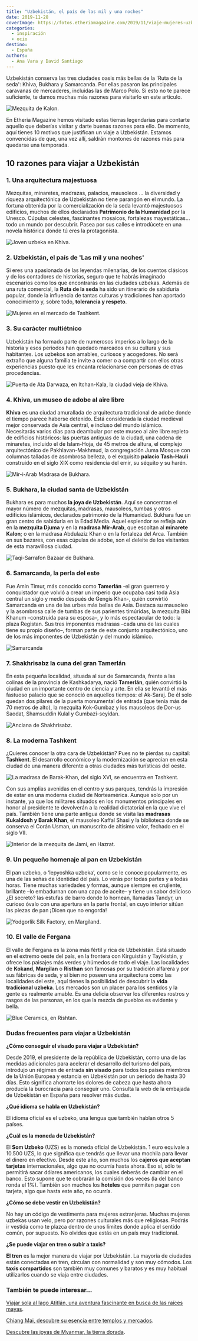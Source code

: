 ```yaml
---
title: "Uzbekistán, el país de las mil y una noches"
date: 2019-11-28
coverImage: https://fotos.etheriamagazine.com/2019/11/viaje-mujeres-uzbekistan-bukhara.jpg
categories: 
  - inspiración
  - ocio
destino: 
  - España
authors: 
  - Ana Vara y David Santiago
---
```


Uzbekistán conserva las tres ciudades oasis más bellas de la 'Ruta de la seda': Khiva, 
Bukhara y Samarcanda. Por ellas pasaron las principales caravanas de mercaderes, 
incluidas las de Marco Polo. Si esto no te parece suficiente, te damos muchas más 
razones para visitarlo en este artículo. 

![Mezquita de Kalon.](https://fotos.etheriamagazine.com/2019/11/viaje-mujeres-uzbekistan-bukhara.jpg "Mezquita de Kalon. © David Santiago.")

En Etheria Magazine hemos visitado estas tierras legendarias para contarte aquello que 
deberías visitar y darte buenas razones para ello. De momento, aquí tienes 10 motivos 
que justifican un viaje a Uzbekistán. Estamos convencidas de que, una vez allí, saldrán 
montones de razones más para quedarse una temporada. 

## 10 razones para viajar a Uzbekistán

### 1\. Una arquitectura majestuosa

Mezquitas, minaretes, madrazas, palacios, mausoleos … la diversidad y riqueza 
arquitectónica de Uzbekistán no tiene parangón en el mundo. La fortuna obtenida por la 
comercialización de la seda levantó majestuosos edificios, muchos de ellos declarados 
**Patrimonio de la Humanidad** por la Unesco. Cúpulas celestes, fascinantes mosaicos, 
fortalezas mayestáticas… todo un mundo por descubrir. Pasea por sus calles e introdúcete 
en una novela histórica donde tú eres la protagonista. 

![Joven uzbeka en Khiva.](https://fotos.etheriamagazine.com/2019/11/viaje-mujeres-khiva.jpg "Joven uzbeka en Khiva. ©D.S.")

### 2\. Uzbekistán, el país de 'Las mil y una noches'

Si eres una apasionada de las leyendas milenarias, de los cuentos clásicos y de los 
contadores de historias, seguro que te habrás imaginado escenarios como los que 
encontrarás en las ciudades uzbekas. Además de una ruta comercial, la **Ruta de la 
seda** ha sido un itinerario de sabiduría popular, donde la influencia de tantas 
culturas y tradiciones han aportado conocimiento y, sobre todo, **tolerancia y 
respeto**. 

![Mujeres en el mercado de Tashkent.](https://fotos.etheriamagazine.com/2019/11/viaje-mujeres-uzbekistan-tashkent-risas.jpg "Mujeres en el mercado de Tashkent. ©D.S.")

### 3\. Su carácter multiétnico

Uzbekistán ha formado parte de numerosos imperios a lo largo de la historia y esos 
periodos han quedado marcados en su cultura y sus habitantes. Los uzbekos son amables, 
curiosos y acogedores. No será extraño que alguna familia te invite a comer o a 
compartir con ellos otras experiencias puesto que les encanta relacionarse con personas 
de otras procedencias. 

![Puerta de Ata Darwaza, en Itchan-Kala, la ciudad vieja de Khiva.](https://fotos.etheriamagazine.com/2019/11/uzbekistan-viaje-khiva.jpg "Puerta de Ata Darwaza, en Itchan-Kala, la ciudad vieja de Khiva. © D.S.")

### 4\. Khiva, un museo de adobe al aire libre

**Khiva** es una ciudad amurallada de arquitectura tradicional de adobe donde el tiempo 
parece haberse detenido. Está considerada la ciudad medieval mejor conservada de Asia 
central, e incluso del mundo islámico. Necesitarás varios días para deambular por este 
museo al aire libre repleto de edificios históricos: las puertas antiguas de la ciudad, 
una cadena de minaretes, incluido el de Islam-Hoja, de 45 metros de altura, el complejo 
arquitectónico de Pakhlavan-Makhmud, la congregación Juma Mosque con columnas talladas 
de asombrosa belleza, o el exquisito **palacio Tash-Hauli** construido en el siglo XIX 
como residencia del emir, su séquito y su harén. 

![Mir-i-Arab Madrasa de Bukhara.](https://fotos.etheriamagazine.com/2019/11/viaje-mujeres-uzbekistan-bukhara-1.jpg "Mir-i-Arab Madrasa de Bukhara. ©D.S.")

### 5\. Bukhara, la ciudad santa de Uzbekistán

Bukhara es para muchos **la joya de Uzbekistán**. Aquí se concentran el mayor número de 
mezquitas, madrasas, mausoleos, tumbas y otros edificios islámicos, declarados 
patrimonio de la Humanidad. Bukhara fue un gran centro de sabidurí­a en la Edad Media. 
Aquel esplendor se refleja aún en la **mezquita Djuma** y en la **madrasa Mir-Arab**, 
que escoltan al **minarete Kalon**; o en la madrasa Abdulaziz Khan o en la fortaleza del 
Arca. También en sus bazares, con esas cúpulas de adobe, son el deleite de los 
visitantes de esta maravillosa ciudad. 

![Taqi-Sarrafon Bazaar de Bukhara.](https://fotos.etheriamagazine.com/2019/11/viaje-bukhara.jpg "Taqi-Sarrafon Bazaar de Bukhara. ©D.S.")

### 6\. Samarcanda, la perla del este

Fue Amin Timur, más conocido como **Tamerlán** -el gran guerrero y conquistador que 
volvió a crear un imperio que ocupaba casi toda Asia central un siglo y medio después de 
Gengis Khan-, quién convirtió Samarcanda en una de las urbes más bellas de Asia. Destaca 
su mausoleo y la asombrosa calle de tumbas de sus parientes timúridas, la mezquita Bibi 
Khanum –construida para su esposa–, y lo más espectacular de todo: la plaza Registan. 
Sus tres imponentes madrasas –cada una de las cuales tiene su propio diseño–, forman 
parte de este conjunto arquitectónico, uno de los más imponentes de Uzbekistán y del 
mundo islámico. 

![Samarcanda](https://fotos.etheriamagazine.com/2019/11/uzbekistan-viaje-samarkanda.jpg "Samarcanda. ©D.S.")

### 7\. Shakhrisabz la cuna del gran Tamerlán

En esta pequeña localidad, situada al sur de Samarcanda, frente a las colinas de la 
provincia de Kashkadarya, nació **Tamerlán**, quién convirtió la ciudad en un importante 
centro de ciencia y arte. En ella se levantó el más fastuoso palacio que se conoció en 
aquellos tiempos: el Ak-Saraj. De él solo quedan dos pilares de la puerta monumental de 
entrada (que tení­a más de 70 metros de alto), la mezquita Kok-Gumbaz y los mausoleos de 
Dor-us Saodat, Shamsuddin Kulal y Gumbazi-seyidan. 

![Anciana de Shakhrisabz.](https://fotos.etheriamagazine.com/2019/11/mujer-viaje-Shakhrisabz.jpg "Anciana de Shakhrisabz. ©D.S.")

### 8\. La moderna Tashkent

¿Quieres conocer la otra cara de Uzbekistán? Pues no te pierdas su capital: 
**Tashkent**. El desarrollo económico y la modernización se aprecian en esta ciudad de 
una manera diferente a otras ciudades más turísticas del oeste. 

![La madrasa de Barak-Khan, del siglo XVI, se encuentra en Tashkent.](https://fotos.etheriamagazine.com/2019/11/viaje-mujeres-uzbekistan-tashkent.jpg "La madrasa de Barak-Khan, del siglo XVI, se encuentra en Tashkent. © D.S.")

Con sus amplias avenidas en el centro y sus parques, tendrás la impresión de estar en 
una moderna ciudad de Norteamérica. Aunque solo por un instante, ya que los militares 
situados en los monumentos principales en honor al presidente te devolverán a la 
realidad dictatorial en la que vive el país. También tiene una parte antigua donde se 
visita las **madrasas Kukaldosh y Barak Khan**, el mausoleo Kaffal Shasi y la biblioteca 
donde se conserva el Corán Usman, un manuscrito de altí­simo valor, fechado en el siglo 
VII. 

![Interior de la mezquita de Jami, en Hazrat.](https://fotos.etheriamagazine.com/2019/11/mujeres-bailando-tashkent.jpg "Interior de la mezquita de Jami, en Hazrat. ©D.S.")

### 9\. Un pequeño homenaje al pan en Uzbekistán

El pan uzbeko, o ‘lepyoshka uzbeka’, como se le conoce popularmente, es una de las señas 
de identidad del país. Lo verás por todas partes y a todas horas. Tiene muchas 
variedades y formas, aunque siempre es crujiente, brillante –lo embadurnan con una capa 
de aceite– y tiene un sabor delicioso ¿El secreto? las estufas de barro donde lo 
hornean, llamadas Tandyr, un curioso óvalo con una apertura en la parte frontal, en cuyo 
interior sitúan las piezas de pan ¡Dicen que no engorda! 

![Yodgorlik Silk Factory, en Margiland.](https://fotos.etheriamagazine.com/2019/11/uzbekistan-artesania-margiland.jpg "Yodgorlik Silk Factory, en Margiland. ©D.S.")

### 10\. El valle de Fergana

El valle de Fergana es la zona más fértil y rica de Uzbekistán. Está situado en el 
extremo oeste del paí­s, en la frontera con Kirguistán y Tayikistán, y ofrece los 
paisajes más verdes y húmedos de todo el viaje. Las localidades de **Kokand**, 
**Margilan** o **Risthan** son famosas por su tradición alfarera y por sus fábricas de 
seda, y si bien no poseen una arquitectura como las localidades del este, aquí tienes la 
posibilidad de descubrir la **vida tradicional uzbeka**. Los mercados son un placer para 
los sentidos y la gente es realmente amable. Es una delicia observar los diferentes 
rostros y rasgos de las personas, en los que la mezcla de pueblos es evidente y bella. 

![Blue Ceramics, en Rishtan.](https://fotos.etheriamagazine.com/2019/11/uzbekistan-kokando.jpg "Blue Ceramics, en Rishtan. © D.S.")

### Dudas frecuentes para viajar a Uzbekistán

**¿Cómo conseguir el visado para viajar a Uzbekistán?** 

Desde 2019, el presidente de la república de Uzbekistán, como una de las medidas 
adicionales para acelerar el desarrollo del turismo del país, introdujo un régimen de 
entrada **sin visado** para todos los países miembros de la Unión Europea y estancia en 
Uzbekistán por un periodo de hasta 30 días. Esto significa ahorrarte los dolores de 
cabeza que hasta ahora producía la burocracia para conseguir uno. Consulta la web de la 
embajada de Uzbekistán en España para resolver más dudas. 

**¿Qué idioma se habla en Uzbekistán?** 

El idioma oficial es el uzbeko, una lengua que también hablan otros 5 países. 

**¿Cuál es la moneda de Uzbekistán?** 

El **Som Uzbeko** (UZS) es la moneda oficial de Uzbekistán. 1 euro equivale a 10.500 
UZS, lo que significa que tendrás que llevar una mochila para llevar el dinero en 
efectivo. Desde este año, son muchos los **cajeros que aceptan tarjetas** 
internacionales, algo que no ocurría hasta ahora. Eso sí, sólo te permitirá sacar 
dólares americanos, los cuales deberás de cambiar en el banco. Esto supone que te 
cobrarán la comisión dos veces (la del banco ronda el 1%). También son muchos los 
**hoteles** que permiten pagar con tarjeta, algo que hasta este año, no ocurría. 

**¿Cómo se debe vestir en Uzbekistán?** 

No hay un código de vestimenta para mujeres extranjeras. Muchas mujeres uzbekas usan 
velo, pero por razones culturales más que religiosas. Podrás ir vestida como te plazca 
dentro de unos límites donde aplica el sentido común, por supuesto. No olvides que estás 
en un país muy tradicional. 

**¿Se puede viajar en tren o subir a taxis?** 

**El tren** es la mejor manera de viajar por Uzbekistán. La mayoría de ciudades están 
conectadas en tren, circulan con normalidad y son muy cómodos. Los **taxis compartidos** 
son también muy comunes y baratos y es muy habitual utilizarlos cuando se viaja entre 
ciudades. 

### También te puede interesar...

[Viajar sola al lago Atitlán, una aventura fascinante en busca de las raíces 
mayas](https://etheriamagazine.com/2021/02/20/viajar-sola-que-ver-hacer-en-lago-atitlan-guatemala/). 

[Chiang Mai, descubre su esencia entre templos y 
mercados](https://etheriamagazine.com/2021/01/08/chiang-mai-explora-en-3-dias-la-tailandia-mas-espiritual/). 

[Descubre las joyas de Myanmar, la tierra 
dorada](https://etheriamagazine.com/2020/04/27/mujeres-aventureras-viaje-myanmar-que-ver-hacer/).
